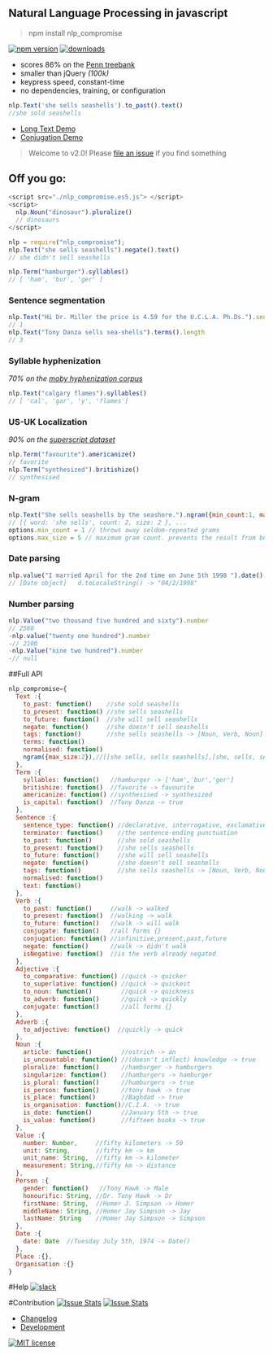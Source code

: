 ## Natural Language Processing in javascript
> npm install nlp_compromise

[![npm version](https://badge.fury.io/js/nlp_compromise.svg)](https://www.npmjs.com/package/nlp_compromise)
[![downloads](https://img.shields.io/npm/dm/nlp_compromise.svg)](https://www.npmjs.com/package/nlp_compromise)

* scores 86% on the [Penn treebank](http://www.cis.upenn.edu/~treebank/)
* smaller than jQuery *(100k)*
* keypress speed, constant-time
* no dependencies, training, or configuration

```javascript
nlp.Text('she sells seashells').to_past().text()
//she sold seashells
```
* [Long Text Demo](http://rawgit.com/spencermountain/nlp_compromise/2.0/demos/state_of_the_union/index.html)
* [Conjugation Demo](http://rawgit.com/spencermountain/nlp_compromise/2.0/demos/conjugation/index.html)

> Welcome to v2.0!
> Please [file an issue](https://github.com/spencermountain/nlp_compromise/issues/new) if you find something

## Off you go:
```javascript
<script src="./nlp_compromise.es5.js"> </script>
<script>
  nlp.Noun("dinosaur").pluralize()
  // dinosaurs
</script>
```
```javascript
nlp = require("nlp_compromise");
nlp.Text("she sells seashells").negate().text()
// she didn't sell seashells

nlp.Term("hamburger").syllables()
// [ 'ham', 'bur', 'ger' ]
```

### Sentence segmentation
```javascript
nlp.Text("Hi Dr. Miller the price is 4.59 for the U.C.L.A. Ph.Ds.").sentences.length
// 1
nlp.Text("Tony Danza sells sea-shells").terms().length
// 3
```

### Syllable hyphenization
*70% on the [moby hyphenization corpus](http://www.gutenberg.org/dirs/etext02/mhyph10.zip)*
```javascript
nlp.Text("calgary flames").syllables()
// [ 'cal', 'gar', 'y', 'flames']
```

### US-UK Localization
*90% on the [superscript dataset](https://github.com/silentrob/normalizer/blob/master/data/british.txt)*
```javascript
nlp.Term("favourite").americanize()
// favorite
nlp.Term("synthesized").britishize()
// synthesised
```
### N-gram
```javascript
nlp.Text("She sells seashells by the seashore.").ngram({min_count:1, max_size:5})
// [{ word: 'she sells', count: 2, size: 2 }, ...
options.min_count = 1 // throws away seldom-repeated grams
options.max_size = 5 // maximum gram count. prevents the result from becoming gigantic
```
### Date parsing
```javascript
nlp.value("I married April for the 2nd time on June 5th 1998 ").date()
// [Date object]   d.toLocaleString() -> "04/2/1998"
```
### Number parsing
```javascript
nlp.Value("two thousand five hundred and sixty").number
// 2560
-nlp.value("twenty one hundred").number
-// 2100
-nlp.Value("nine two hundred").number
-// null
```


##Full API
```javascript
nlp_compromise={
  Text :{
    to_past: function()    //she sold seashells
    to_present: function() //she sells seashells
    to_future: function()  //she will sell seashells
    negate: function()     //she doesn't sell seashells
    tags: function()       //she sells seashells -> [Noun, Verb, Noun]
    terms: function()
    normalised: function()
    ngram({max_size:2}),//[[she sells, sells seashells],[she, sells, seashells]]
  },
  Term :{
    syllables: function()   //hamburger -> ['ham','bur','ger']
    britishize: function()  //favorite -> favourite
    americanize: function() //synthesised -> synthesized
    is_capital: function()  //Tony Danza -> true
  },
  Sentence :{
    sentence_type: function() //declarative, interrogative, exclamative
    terminator: function()    //the sentence-ending punctuation
    to_past: function()       //she sold seashells
    to_present: function()    //she sells seashells
    to_future: function()     //she will sell seashells
    negate: function()        //she doesn't sell seashells
    tags: function()          //she sells seashells -> [Noun, Verb, Noun]
    normalised: function()
    text: function()
  },
  Verb :{
    to_past: function()     //walk -> walked
    to_present: function()  //walking -> walk
    to_future: function()   //walk -> will walk
    conjugate: function()   //all forms {}
    conjugation: function() //infinitive,present,past,future
    negate: function()      //walk -> didn't walk
    isNegative: function()  //is the verb already negated
  },
  Adjective :{
    to_comparative: function() //quick -> quicker
    to_superlative: function() //quick -> quickest
    to_noun: function()        //quick -> quickness
    to_adverb: function()      //quick -> quickly
    conjugate: function()      //all forms {}
  },
  Adverb :{
    to_adjective: function()  //quickly -> quick
  },
  Noun :{
    article: function()        //ostrich -> an
    is_uncountable: function() //(doesn't inflect) knowledge -> true
    pluralize: function()      //hamburger -> hamburgers
    singularize: function()    //hamburgers -> hamburger
    is_plural: function()      //humburgers -> true
    is_person: function()      //tony hawk -> true
    is_place: function()       //Baghdad -> true
    is_organisation: function()//C.I.A. -> true
    is_date: function()        //January 5th -> true
    is_value: function()       //fifteen books -> true
  },
  Value :{
    number: Number,     //fifty kilometers -> 50
    unit: String,       //fifty km -> km
    unit_name: String,  //fifty km -> kilometer
    measurement: String,//fifty km -> distance
  },
  Person :{
    gender: function()   //Tony Hawk -> Male
    honourific: String, //Dr. Tony Hawk -> Dr
    firstName: String,  //Homer J. Simpson -> Homer
    middleName: String, //Homer Jay Simpson -> Jay
    lastName: String    //Homer Jay Simpson -> Simpson
  },
  Date :{
    date: Date  //Tuesday July 5th, 1974 -> Date()
  },
  Place :{},
  Organisation :{}
}
```

#Help
[![slack](https://img.shields.io/badge/slack-superscriptjs-brightgreen.svg)](superscriptjs.slack.com/messages/nlp_compromise/)

#Contribution
[![Issue Stats](http://issuestats.com/github/spencermountain/nlp_compromise/badge/pr)](http://issuestats.com/github/spencermountain/nlp_compromise)
[![Issue Stats](http://issuestats.com/github/spencermountain/nlp_compromise/badge/issue)](http://issuestats.com/github/spencermountain/nlp_compromise)

* [Changelog](https://github.com/spencermountain/nlp_compromise/blob/2.0/docs/changelog.md)
* [Development](https://github.com/spencermountain/nlp_compromise/blob/2.0/docs/development.md)

[![MIT license](http://img.shields.io/badge/license-MIT-brightgreen.svg)](http://opensource.org/licenses/MIT)

